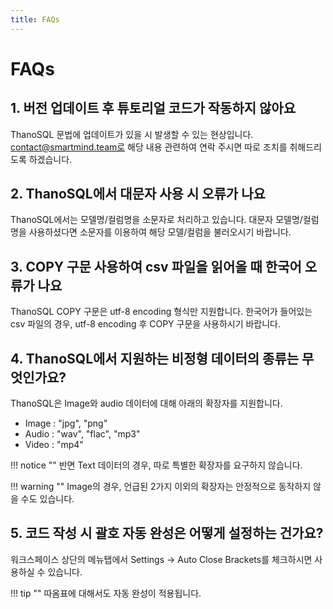 ```yaml
---
title: FAQs
---
```

# __FAQs__

## **1. 버전 업데이트 후 튜토리얼 코드가 작동하지 않아요**
ThanoSQL 문법에 업데이트가 있을 시 발생할 수 있는 현상입니다. contact@smartmind.team로 해당 내용 관련하여 연락 주시면 따로 조치를 취해드리도록 하겠습니다.

## **2. ThanoSQL에서 대문자 사용 시 오류가 나요** 
ThanoSQL에서는 모델명/컬럼명을 소문자로 처리하고 있습니다. 대문자 모델명/컬럼명을 사용하셨다면 소문자를 이용하여 해당 모델/컬럼을 불러오시기 바랍니다.

## **3. COPY 구문 사용하여 csv 파일을 읽어올 때 한국어 오류가 나요**
ThanoSQL COPY 구문은 utf-8 encoding 형식만 지원합니다. 한국어가 들어있는 csv 파일의 경우, utf-8 encoding 후 COPY 구문을 사용하시기 바랍니다.

## **4. ThanoSQL에서 지원하는 비정형 데이터의 종류는 무엇인가요?**
ThanoSQL은  Image와 audio 데이터에 대해 아래의 확장자를 지원합니다.

- Image :  "jpg", "png"  
- Audio : "wav", "flac", "mp3"
- Video : "mp4"

!!! notice ""
    반면 Text 데이터의 경우, 따로 특별한 확장자를 요구하지 않습니다. 

!!! warning ""
    Image의 경우, 언급된 2가지 이외의 확장자는 안정적으로 동작하지 않을 수도 있습니다.

## **5. 코드 작성 시 괄호 자동 완성은 어떻게 설정하는 건가요?**
워크스페이스 상단의 메뉴탭에서 Settings -> Auto Close Brackets를 체크하시면 사용하실 수 있습니다.

!!! tip ""
    따옴표에 대해서도 자동 완성이 적용됩니다.